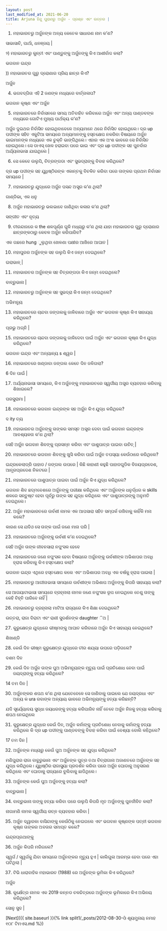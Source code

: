 ```yaml
---
layout: post
last_modified_at: 2021-06-20
title: Arjuna ହିନ୍ଦୁ ପୁରାଣରୁ ଅର୍ଜୁନ - ପ୍ରଶ୍ନ ଏବଂ ଉତ୍ତର |
---
```


1) ମହାଭାରତରୁ ଅର୍ଜୁନଙ୍କ ଅନ୍ୟ କେତେକ ସାଧାରଣ ନାମ କ’ଣ?

ସାଭାସାଚି, ପାର୍ଥା, ଧନଞ୍ଜୟ |

୨) ମହାଭାରତରୁ କୁନ୍ତୀ ଏବଂ ପାଣ୍ଡୁଙ୍କୁ ଅର୍ଜୁନଙ୍କୁ କିଏ ଆଶୀର୍ବାଦ କଲା?

ଭଗବାନ ଇନ୍ଦ୍ର

)) ମହାଭାରତର ଗୁରୁ ଦ୍ରୋଣାର ପ୍ରିୟ ଛାତ୍ର କିଏ?

ଅର୍ଜୁନ

4) ଭଗବଦ୍ଗିତା ଏହି 2 ଜଣଙ୍କ ମଧ୍ୟରେ ବାର୍ତ୍ତାଳାପ?

ଭଗବାନ କୃଷ୍ଣ ଏବଂ ଅର୍ଜୁନ

5) ମହାଭାରତରେ ନିର୍ବାସନରେ ସମୟ ଅତିବାହିତ କରିବାରେ ଅର୍ଜୁନ ଏବଂ ଅନ୍ୟ ପାଣ୍ଡବଙ୍କ ମଧ୍ୟରେ ଗୋଟିଏ ମୁଖ୍ୟ ପାର୍ଥକ୍ୟ କ’ଣ?

ଅର୍ଜୁନ ଦୁଇଥର ନିର୍ବାସିତ ହୋଇଥିବାବେଳେ ଅନ୍ୟମାନେ ଥରେ ନିର୍ବାସିତ ହୋଇଥିଲେ। ଦ୍ର up ପଦୀଙ୍କ ସହିତ ଏକୁଟିଆ ସମୟରେ ଅନ୍ୟମାନଙ୍କୁ ହସ୍ତକ୍ଷେପ ନକରିବା ବିଷୟରେ ଅର୍ଜୁନ ଭାଇମାନଙ୍କ ମଧ୍ୟରେ ଏକ ଚୁକ୍ତି ଭାଙ୍ଗିଥିଲେ। ଏହାର ଏକ ଅଂଶ ଭାବରେ ସେ ନିର୍ବାସିତ ହୋଇଥିଲେ। ସେ ଡାଏସ୍ ଖେଳ ହରାଇବା ପରେ ଭାଇ ଏବଂ ଦ୍ର up ପଦୀଙ୍କ ସହ ପୁନର୍ବାର ଅର୍ଯ୍ୟନାଭାସା ଯାଇଥିଲେ |

6) ସେ କେବେ ଉଲୁପି, ଚିତ୍ରଙ୍ଗଡା ଏବଂ ସୁଭଦ୍ରାଙ୍କୁ ବିବାହ କରିଥିଲେ?

ଦ୍ର up ପଦୀଙ୍କ ସହ ଯୁଧିଷ୍ଠିରଙ୍କ ଏକାନ୍ତକୁ ବିଚଳିତ କରିବା ପରେ ତାଙ୍କର ପ୍ରଥମ ନିର୍ବାସନ ସମୟରେ |

7) ମହାଭାରତରୁ ଯୁଦ୍ଧରେ ଅର୍ଜୁନ ପସନ୍ଦ ଅସ୍ତ୍ର କ’ଣ ଥିଲା?

ଗାଣ୍ଡିଭା, ଏକ ଧନୁ

8) ଅର୍ଜୁନ ମହାଭାରତରୁ ଭଲଭାବେ ଜାଣିଥିବା କଳାର କ’ଣ ଥିଲା?

ସଙ୍ଗୀତ ଏବଂ ନୃତ୍ୟ

9) ତୀରନ୍ଦାଜରେ କ the ଶଳପୂର୍ଣ୍ଣ ଗୁଳି ମଧ୍ୟରୁ କ’ଣ ଥିଲା ଯାହା ମହାଭାରତର ଗୁରୁ ଦ୍ରୋଣାର ଛାତ୍ରଙ୍କଠାରୁ କେବଳ ଅର୍ଜୁନ କରିପାରିବ?

ଏକ ଗଛରେ hung ୁଲୁଥିବା ଖେଳଣା ପକ୍ଷୀର ଆଖିରେ ଆଘାତ |

10) ମହାପୁରର ଅର୍ଜୁନଙ୍କ ସହ ଉଲୁପି କିଏ ଜନ୍ମ ଦେଇଥିଲେ?

ଇରାଭାନ୍ |

11) ମହାଭାରତର ଅର୍ଜୁନଙ୍କ ସହ ଚିତ୍ରଙ୍ଗଡା କିଏ ଜନ୍ମ ଦେଇଥିଲେ?

ବାବ୍ରୁଭାନା |

12) ମହାଭାରତରୁ ଅର୍ଜୁନଙ୍କ ସହ ସୁଭଦ୍ରା କିଏ ଜନ୍ମ ଦେଇଥିଲେ?

ଅଭିମନ୍ୟୁ

13) ମହାଭାରତରେ ଚାନ୍ଦବା ଜଙ୍ଗଲକୁ ଜାଳିବାରେ ଅର୍ଜୁନ ଏବଂ ଭଗବାନ କୃଷ୍ଣ କିଏ ସାହାଯ୍ୟ କରିଥିଲେ?

ପ୍ରଭୁ ଅଗ୍ନି |

15) ମହାଭାରତରେ ଚାନ୍ଦବା ଜଙ୍ଗଲକୁ ଜାଳିଦେବା ପାଇଁ ଅର୍ଜୁନ ଏବଂ ଭଗବାନ କୃଷ୍ଣ କିଏ ଯୁଦ୍ଧ କରିଥିଲେ?

ଭଗବାନ ଇନ୍ଦ୍ର ଏବଂ ଅନ୍ୟାନ୍ୟ s ଶ୍ୱର |

16) ମହାଭାରତରେ ଖଣ୍ଡାବା ଜଙ୍ଗଲ କେତେ ଦିନ ଜଳିଗଲା?

6 ଦିନ ପାଇଁ |

17) ଅର୍ଯ୍ୟନାଭାସା ସମୟରେ, କିଏ ଅର୍ଜୁନଙ୍କୁ ମହାଭାରତରେ ସ୍ୱର୍ଗୀୟ ଅସ୍ତ୍ର ବ୍ୟବହାର କରିବାକୁ ଶିଖାଇଲେ?

ପରସୁରାମା |

18) ମହାଭାରତରେ ଭଗବାନ ଇନ୍ଦ୍ରଙ୍କ ସହ ଅର୍ଜୁନ କିଏ ଯୁଦ୍ଧ କରିଥିଲେ?

ଦ ity ତ୍ୟ

19) ମହାଭାରତର ଅର୍ଜୁନଙ୍କୁ ତାଙ୍କର ସମସ୍ତ ଅସ୍ତ୍ର ଦେବା ପାଇଁ ଭଗବାନ ଇନ୍ଦ୍ରଙ୍କ ଆବଶ୍ୟକତା କ’ଣ ଥିଲା?

ସେହି ଅର୍ଜୁନ ଭଗବାନ ଶିବଙ୍କୁ ପ୍ରସନ୍ନ କରିବା ଏବଂ ପାଶୁପାତ୍ର ପାଇବା ଉଚିତ୍ |

20) ମହାଭାରତରେ ଭଗବାନ ଶିବଙ୍କୁ ଖୁସି କରିବା ପାଇଁ ଅର୍ଜୁନ ତପସ୍ୟା କେଉଁଠାରେ କରିଥିଲେ?

ଇନ୍ଦ୍ରକେଲାଡ୍ରି ପାହାଡ / ଜଙ୍ଗଲ ଉପରେ | କିଛି କାହାଣୀ କହୁଛି ପାହାଡଗୁଡିକ ବିଜୟପ୍ରଦେଶ, ଆନ୍ଧ୍ରପ୍ରଦେଶ ନିକଟରେ |

21) ମହାଭାରତରେ ପାଶୁପାତ୍ର ପାଇବା ପାଇଁ ଅର୍ଜୁନ କିଏ ଯୁଦ୍ଧ କରିଥିଲେ?

ଭଗବାନ ଶିବ ଛଦ୍ମବେଶରେ ଅର୍ଜୁନଙ୍କୁ ପରୀକ୍ଷା କରିଥିଲେ ଏବଂ ଅର୍ଜୁନଙ୍କ ଧନୁର୍ଦ୍ଧର କ skills ଶଳରେ ସନ୍ତୁଷ୍ଟ ହେବା ପୂର୍ବରୁ ତାଙ୍କ ସହ ଯୁଦ୍ଧ କରିଥିଲେ ଏବଂ ପାଶୁପାତ୍ରଙ୍କୁ ଅନୁମତି ଦେଇଥିଲେ।

22) ଅର୍ଜୁନ ମହାଭାରତରେ ଉର୍ବଶୀ ନାମକ ଏକ ଆପସାରା ସହିତ ସମ୍ପର୍କ ରଖିବାକୁ କାହିଁକି ମନା କଲେ?

କାରଣ ସେ ଯଦିଓ ସେ ତାଙ୍କ ପାଇଁ ଜଣେ ମାତା ପରି |

23) ମହାଭାରତରେ ଅର୍ଜୁନଙ୍କୁ ଉର୍ବଶୀ କ’ଣ ଦେଇଥିଲେ?

ସେହି ଅର୍ଜୁନ ତାଙ୍କ ଜୀବନସାରା ନପୁଂସକ ହେବେ

24) ମହାଭାରତରେ ଜଣେ ନପୁଂସକ ହେବା ବିଷୟରେ ଅର୍ଜୁନଙ୍କୁ ଉର୍ବଶୀଙ୍କ ଅଭିଶାପର ଅବଧି ହ୍ରାସ କରିବାକୁ କିଏ ହସ୍ତକ୍ଷେପ କଲା?

ଭଗବାନ ଇନ୍ଦ୍ର ଏଥିରେ ହସ୍ତକ୍ଷେପ କଲେ ଏବଂ ଅଭିଶାପର ଅବଧି ଏକ ବର୍ଷକୁ ହ୍ରାସ ପାଇଲା |

25) ମହାଭାରତରୁ ଆଗୀତାଭାସା ସମୟରେ ଉର୍ବଶୀଙ୍କ ଅଭିଶାପ ଅର୍ଜୁନଙ୍କୁ କିପରି ସାହାଯ୍ୟ କଲା?

ସେ ଆଗୟାଟାଭାସା ସମୟରେ ବ୍ରହ୍ନାଲା ନାମକ ଜଣେ ନପୁଂସକ ରୂପ ନେଇଥିଲେ ତେଣୁ ତାଙ୍କୁ କେହି ଚିହ୍ନି ପାରିବେ ନାହିଁ |

26) ମହାଭାରତରୁ ବ୍ରହ୍ନାଲା ମାଟିଆ ରାଜ୍ୟରେ କିଏ ଶିକ୍ଷା ଦେଇଥିଲେ?

ଉତ୍ତରା, ରାଜା ବିରାଟା ଏବଂ ରାଣୀ ସୁଦର୍ଶନଙ୍କ daughter ିଅ |

27) କୁରୁକ୍ଷେତ୍ର ଯୁଦ୍ଧରେ ଭୀଷ୍ମଙ୍କୁ ଆଘାତ କରିବାରେ ଅର୍ଜୁନ କିଏ ସାହାଯ୍ୟ ନେଇଥିଲେ?

ଶିଖାଣ୍ଡି

28) କେଉଁ ଦିନ ଭୀଷ୍ମ କୁରୁକ୍ଷେତ୍ର ଯୁଦ୍ଧରେ ତୀର ଶଯ୍ୟା ଉପରେ ପଡ଼ିଗଲେ?

ଦଶମ ଦିନ

29) କେଉଁ ଦିନ ଅର୍ଜୁନ ତାଙ୍କ ପୁଅ ଅଭିମନ୍ୟୁଙ୍କ ମୃତ୍ୟୁ ପାଇଁ ପ୍ରତିଶୋଧ ନେବା ପାଇଁ ଜୟଦ୍ରାଙ୍କୁ ହତ୍ୟା କରିଥିଲେ?

14 ତମ ଦିନ |

30) ଅର୍ଜୁନଙ୍କର ଶପଥ କ’ଣ ଥିଲା ଯେତେବେଳେ ସେ ଜାଣିବାକୁ ପାଇଲେ ଯେ ଜୟଦ୍ରଧା ଏବଂ ଅନ୍ୟ କ ura ରବାଙ୍କ ଅନ୍ୟାୟ ଭାବରେ ଅଭିମନ୍ୟୁଙ୍କୁ ହତ୍ୟା କରିଛନ୍ତି?

ଯଦି ସୂର୍ଯ୍ୟୋଦୟ ସୁଦ୍ଧା ଜୟଧରଙ୍କୁ ହତ୍ୟା କରିପାରିବ ନାହିଁ ତେବେ ଅର୍ଜୁନ ନିଜକୁ ହତ୍ୟା କରିବାକୁ ଶପଥ ନେଇଥିଲେ

31) କୁରୁକ୍ଷେତ୍ର ଯୁଦ୍ଧର କେଉଁ ଦିନ, ଅର୍ଜୁନ କର୍ନାଙ୍କୁ ପ୍ରତିଶୋଧ ନେବାକୁ କର୍ନାଙ୍କୁ ହତ୍ୟା କରିଥିଲେ କି ଦ୍ର up ପଦୀଙ୍କୁ ପାଣ୍ଡବଙ୍କୁ ବିବାହ କରିବା ପାଇଁ ବେଶ୍ୟା ବୋଲି କହିଥିଲେ?

17 ତମ ଦିନ |


32) ଅର୍ଜୁନଙ୍କ ମଧ୍ୟରୁ କେଉଁ ପୁଅ ଅର୍ଜୁନଙ୍କ ସହ ଯୁଦ୍ଧ କରିଥିଲେ?

ମଣିପୁରାର ରାଜା ବାବୁରୁଭାନା ଏବଂ ଅର୍ଜୁନଙ୍କ ପୁତ୍ର ତଥା ଚିତ୍ରାଗାନା ଅଜାଣତରେ ଅର୍ଜୁନଙ୍କ ସହ ଯୁଦ୍ଧ କରିଥିଲେ। ଯୁଧିଷ୍ଠିର ରାଜାସୁୟା ପ୍ରଦର୍ଶନ କରିବା ପରେ ଅର୍ଜୁନ ଘୋଡାକୁ ଅନୁସରଣ କରିଥିଲେ ଏବଂ ଘୋଡାକୁ ରାଜ୍ୟରେ ବୁଲିବାକୁ ଛାଡିଥିଲେ।

33) ଅର୍ଜୁନଙ୍କ କେଉଁ ପୁଅ ଅର୍ଜୁନଙ୍କୁ ହତ୍ୟା କଲା?

ବାବ୍ରୁଭାନା |

34) ବାବ୍ରୁଭାନା ତାଙ୍କୁ ହତ୍ୟା କରିବା ପରେ ଉଲୁପି କିପରି ମୃତ ଅର୍ଜୁନଙ୍କୁ ପୁନର୍ଜୀବିତ କଲା?

ନାଗାମଣି ନାମକ ସ୍ୱର୍ଗୀୟ ରତ୍ନ ବ୍ୟବହାର କରିବା |

35) ଅର୍ଜୁନ ଦ୍ୱାରକା ବାସିନ୍ଦାଙ୍କୁ କେଉଁଠିକୁ ନେଇଗଲେ ଏବଂ ଭଗବାନ କୃଷ୍ଣଙ୍କ ପତ୍ନୀ ଭଗବାନ କୃଷ୍ଣ ତାଙ୍କର ଅବତାର ସମାପ୍ତ କଲେ?

ଇନ୍ଦ୍ରପ୍ରଥାଙ୍କୁ

36) ଅର୍ଜୁନ କିପରି ମରିଗଲେ?

ସ୍ୱର୍ଗ / ସ୍ୱର୍ଗକୁ ଯିବା ସମୟରେ ଅର୍ଜୁନଙ୍କର ମୃତ୍ୟୁ ହୁଏ | କାଲିଗୁଳା ଆରମ୍ଭ ହେବା ପରେ ଏହା ଘଟିଥିଲା ​​|

37) ଟିଭି ଧାରାବାହିକ ମହାଭାରତ (1988) ରେ ଅର୍ଜୁନଙ୍କ ଭୂମିକା କିଏ କରିଥିଲେ?

ଅର୍ଜୁନ

38) କୁର୍କ୍ଷେତ୍ର ନାମକ ଏକ 2019 କନ୍ନଡ ଚଳଚ୍ଚିତ୍ରରେ ଅର୍ଜୁନଙ୍କ ଭୂମିକାରେ କିଏ ଅଭିନୟ କରିଥିଲେ?

ସୋନୁ ସୁଦ |

[Next]({{ site.baseurl }}{% link split1/_posts/2012-08-30-ଓଁ ଶୂୟମୁନାୟ ନମାହ ୧୦୮ ଟିମଏସ.md %})
